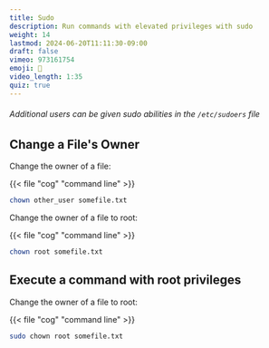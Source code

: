 ```yaml
---
title: Sudo
description: Run commands with elevated privileges with sudo
weight: 14
lastmod: 2024-06-20T11:11:30-09:00
draft: false
vimeo: 973161754
emoji: 🦸
video_length: 1:35
quiz: true
---
```


<quiz-modal options="true:false" answer="true" prize="5">
  <h6>Additional users can be given sudo abilities in the <code>/etc/sudoers</code> file</h6>  
</quiz-modal>

## Change a File's Owner

Change the owner of a file:

{{< file "cog" "command line" >}}
```bash
chown other_user somefile.txt
```

Change the owner of a file to root:

{{< file "cog" "command line" >}}
```bash
chown root somefile.txt
```

## Execute a command with root privileges 

Change the owner of a file to root:

{{< file "cog" "command line" >}}
```bash
sudo chown root somefile.txt
```